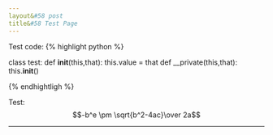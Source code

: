 ```yaml
---
layout&#58 post
title&#58 Test Page
---
```


Test code:
{% highlight python %}

class test:
    def __init__(this,that):
        this.value = that
    def __private(this,that):
        this.__init__()
    
{% endhightligh %}


Test:
$$-b^e \pm \sqrt{b^2-4ac}\over 2a$$

---
